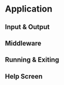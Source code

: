 # Application #

## Input & Output ##

## Middleware ##

## Running & Exiting ##

## Help Screen ##
